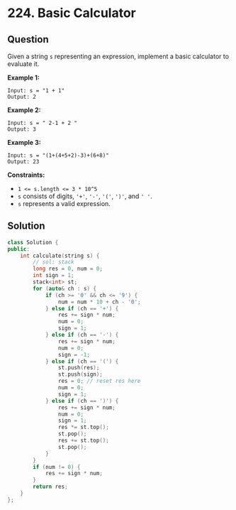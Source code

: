 # 224. Basic Calculator

## Question

Given a string `s` representing an expression, implement a basic calculator to evaluate it.

**Example 1:**

```text
Input: s = "1 + 1"
Output: 2
```

**Example 2:**

```text
Input: s = " 2-1 + 2 "
Output: 3
```

**Example 3:**

```text
Input: s = "(1+(4+5+2)-3)+(6+8)"
Output: 23
```

**Constraints:**

* `1 <= s.length <= 3 * 10^5`
* `s` consists of digits, `'+'`, `'-'`, `'('`, `')'`, and `' '`.
* `s` represents a valid expression.

## Solution

```cpp
class Solution {
public:
    int calculate(string s) {
        // sol: stack
        long res = 0, num = 0;
        int sign = 1;
        stack<int> st;
        for (auto& ch : s) {
            if (ch >= '0' && ch <= '9') {
                num = num * 10 + ch - '0';
            } else if (ch == '+') {
                res += sign * num;
                num = 0;
                sign = 1;
            } else if (ch == '-') {
                res += sign * num;
                num = 0;
                sign = -1;
            } else if (ch == '(') {
                st.push(res);
                st.push(sign);
                res = 0; // reset res here
                num = 0;
                sign = 1;
            } else if (ch == ')') {
                res += sign * num;
                num = 0;
                sign = 1;
                res *= st.top();
                st.pop();
                res += st.top();
                st.pop();
            }
        }
        if (num != 0) {
            res += sign * num;
        }
        return res;
    }
};
```

